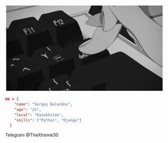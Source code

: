 <p align="center">
  <img src="https://github.com/TheXtreme30/TheXtreme30/blob/main/gif.gif" />
</p> 

```json
me = {
    "name": "Sergey Balandov",
    "age": "23",
    "local": "Kazakhstan",
    "skills": ["Python", "Django"]
  }
```

Telegram @TheXtreme30
